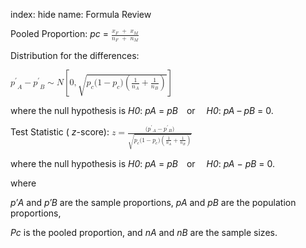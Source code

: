 index: hide
name: Formula Review

Pooled Proportion:  *pc* = <math xmlns:bib="http://bibtexml.sf.net/" xmlns:q="http://cnx.rice.edu/qml/1.0" xmlns:md="http://cnx.rice.edu/mdml" xmlns:m="http://www.w3.org/1998/Math/MathML" xmlns:cnxorg="http://cnx.rice.edu/system-info" xmlns="http://cnx.rice.edu/cnxml">    <mrow>      <mfrac>        <mrow>          <msub>            <mi>x</mi>            <mi>F</mi>          </msub>          <mtext> </mtext><mo>+</mo><mtext> </mtext><msub>            <mi>x</mi>            <mi>M</mi>          </msub>        </mrow>        <mrow>          <msub>            <mi>n</mi>            <mi>F</mi>          </msub>          <mtext> </mtext><mo>+</mo><mtext> </mtext><msub>            <mi>n</mi>            <mi>M</mi>          </msub>        </mrow>      </mfrac>    </mrow>  </math>

Distribution for the differences:


<math xmlns:bib="http://bibtexml.sf.net/" xmlns:q="http://cnx.rice.edu/qml/1.0" xmlns:md="http://cnx.rice.edu/mdml" xmlns:m="http://www.w3.org/1998/Math/MathML" xmlns:cnxorg="http://cnx.rice.edu/system-info" xmlns="http://cnx.rice.edu/cnxml"> <mrow>  <msub>   <msup>    <mi>p</mi>    <mo>′</mo>   </msup>   <mi>A</mi>  </msub>  <mo>−</mo><msub>   <msup>    <mi>p</mi>    <mo>′</mo>   </msup>   <mi>B</mi>  </msub>  <mo>∼</mo><mi>N</mi><mrow><mo>[</mo> <mrow>   <mn>0</mn><mo>,</mo><msqrt>    <mrow>     <msub>      <mi>p</mi>      <mi>c</mi>     </msub>     <mo stretchy="false">(</mo><mn>1</mn><mo>−</mo><msub>      <mi>p</mi>      <mi>c</mi>     </msub>     <mo stretchy="false">)</mo><mrow><mo>(</mo>      <mrow>       <mfrac>        <mn>1</mn>        <mrow>         <msub>          <mi>n</mi>          <mi>A</mi>         </msub>        </mrow>       </mfrac>       <mo>+</mo><mfrac>        <mn>1</mn>        <mrow>         <msub>          <mi>n</mi>          <mi>B</mi>         </msub>        </mrow>       </mfrac>      </mrow>     <mo>)</mo></mrow>    </mrow>   </msqrt>  </mrow> <mo>]</mo></mrow> </mrow></math>

where the null hypothesis is  *H0*:  *pA* =  *pB* or  *H0*:  *pA* –  *pB* = 0.

Test Statistic ( *z*-score): <math xmlns:bib="http://bibtexml.sf.net/" xmlns:q="http://cnx.rice.edu/qml/1.0" xmlns:md="http://cnx.rice.edu/mdml" xmlns:m="http://www.w3.org/1998/Math/MathML" xmlns:cnxorg="http://cnx.rice.edu/system-info" xmlns="http://cnx.rice.edu/cnxml"> <mrow>  <mi>z</mi><mo>=</mo><mfrac>   <mrow>    <mo stretchy="false">(</mo><msup>     <mi>p</mi>     <mo>′</mo>    </msup>    <msub>     <mrow/>     <mi>A</mi>    </msub>    <mo>−</mo><msup>     <mi>p</mi>     <mo>′</mo>    </msup>    <msub>     <mrow/>     <mi>B</mi>    </msub>    <mo stretchy="false">)</mo>   </mrow>   <mrow>    <msqrt>     <mrow>      <msub>       <mi>p</mi>       <mi>c</mi>      </msub>      <mo stretchy="false">(</mo><mn>1</mn><mo>−</mo><msub>       <mi>p</mi>       <mi>c</mi>      </msub>      <mo stretchy="false">)</mo><mrow><mo>(</mo>       <mrow>        <mfrac>         <mn>1</mn>         <mrow>          <msub>           <mi>n</mi>           <mi>A</mi>          </msub>         </mrow>        </mfrac>        <mo>+</mo><mfrac>         <mn>1</mn>         <mrow>          <msub>           <mi>n</mi>           <mi>B</mi>          </msub>         </mrow>        </mfrac>       </mrow>      <mo>)</mo></mrow>     </mrow>    </msqrt>   </mrow>  </mfrac> </mrow></math>

where the null hypothesis is  *H0*:  *pA* =  *pB* or  *H0*:  *pA* −  *pB* = 0.

where

 *p′A*
 and  *p′B*
 are the sample proportions,  *pA* and  *pB* are the population proportions,

 *Pc* is the pooled proportion, and  *nA* and  *nB* are the sample sizes.
